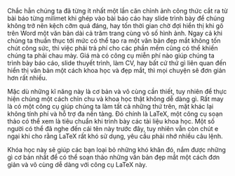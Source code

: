 Chắc hẳn chúng ta đã từng ít nhất một lần căn chỉnh ảnh công thức cắt ra từ bài báo từng milimet khi ghép vào bài báo cáo hay slide trình bày để chúng không trở nên kệch cỡm quá đáng, hay tốn thời gian chờ đợi hiển thị khi gõ trên Word một văn bản dài cả trăm trang cùng vô số hình ảnh. Ngay cả khi chúng ta thuần thục tới mức có thể tạo ra một văn bản đẹp mắt không tốn chút công sức, thì việc phải trả phí cho các phần mềm cũng có thể khiến chúng ta phải chau mày. Giá mà có công cụ miễn phí nào giúp chúng ta trình bày báo cáo, slide thuyết trình, làm CV, hay bất cứ thứ gì liên quan đến hiển thị văn bản một cách khoa học và đẹp mắt, thì mọi chuyện sẽ đơn giản hơn rất nhiều. 

Mặc dù những kĩ năng này là cơ bản và vô cùng cần thiết, tuy nhiên để thực hiện chúng một cách chỉn chu và khoa học thật không dễ dàng gì. Rất may là có một công cụ giúp chúng ta làm tất cả những thứ trên, mặt khác lại không tính phí và hỗ trợ đa nền tảng. Đó chính là LaTeX, một công cụ soạn thảo có thể xem là tiêu chuẩn khi trình bày các tài liệu khoa học. Một số người có thể đã nghe đến cái tên này trước đây, tuy nhiên vẫn còn chút e ngại khi cho rằng LaTeX rất khó sử dụng, yêu cầu phải nhớ nhiều câu lệnh. 

Khóa học này sẽ giúp các bạn loại bỏ những khó khăn đó, nắm được những gì cơ bản nhất để có thể soạn thảo những văn bản đẹp mắt một cách đơn giản và vô cùng dễ dàng với công cụ LaTeX này.